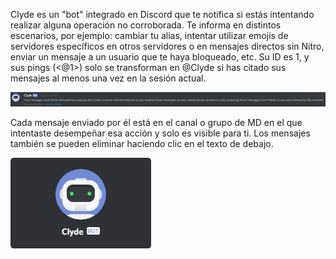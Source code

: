 <!-- TITLE:[ES] Clyde -->
<!-- SUBTITLE:El Bot de Discord -->

Clyde es un "bot" integrado en Discord que te notifica si estás intentando realizar alguna operación no corroborada. Te informa en distintos escenarios, por ejemplo: cambiar tu alias, intentar utilizar emojis de servidores específicos en otros servidores o en mensajes directos sin Nitro, enviar un mensaje a un usuario que te haya bloqueado, etc. Su ID es 1, y sus pings (<@1>) solo se transforman en @Clyde si has citado sus mensajes al menos una vez en la sesión actual.

![Clyde 1](/uploads/clyde/clyde-1.png "Clyde 1")

Cada mensaje enviado por él está en el canal o grupo de MD en el que intentaste desempeñar esa acción y solo es visible para ti. Los mensajes también se pueden eliminar haciendo clic en el texto de debajo.

![Clyde 2](/uploads/clyde/newclyde.png "Clyde's User Profile")
